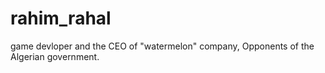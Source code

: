 # rahim_rahal
game devloper and the CEO of "watermelon" company, Opponents of the Algerian government.
